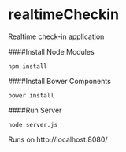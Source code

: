 realtimeCheckin
===============

Realtime check-in application

####Install Node Modules

    npm install
    
####Install Bower Components
    
    bower install
    
####Run Server

    node server.js
    

Runs on http://localhost:8080/
